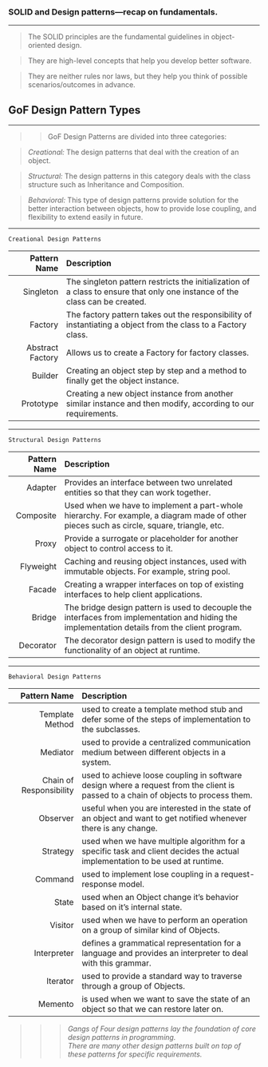 
###  SOLID and Design patterns—recap on fundamentals.

---
> The SOLID principles are the fundamental guidelines in object-oriented design. 

> They are high-level concepts that help you develop better software. 

> They are neither rules nor laws, but they help you think of possible scenarios/outcomes in advance.

## GoF Design Pattern Types

---
>> GoF Design Patterns are divided into three categories:

>*Creational:* The design patterns that deal with the creation of an object.

>*Structural:* The design patterns in this category deals with the class structure such as Inheritance and Composition.

>*Behavioral:* This type of design patterns provide solution for the better interaction between objects, how to provide lose coupling, and flexibility to extend easily in future.

---
    Creational Design Patterns

| Pattern Name | Description                                                                                                                 |
|----:|:----------------------------------------------------------------------------------------------------------------------------|
| Singleton | The singleton pattern restricts the initialization of a class to ensure that only one instance of the class can be created. |
| Factory | The factory pattern takes out the responsibility of instantiating a object from the class to a Factory class.               |
| Abstract Factory | Allows us to create a Factory for factory classes.                                                                          |
| Builder | Creating an object step by step and a method to finally get the object instance.                                            |
| Prototype | Creating a new object instance from another similar instance and then modify, according to our requirements.                                                                  |

---
    Structural Design Patterns

|     Pattern Name | Description                                                                                                                 |
|-----------------:|:----------------------------------------------------------------------------------------------------------------------------|
|          Adapter | Provides an interface between two unrelated entities so that they can work together.|
|          Composite | Used when we have to implement a part-whole hierarchy. For example, a diagram made of other pieces such as circle, square, triangle, etc.               |
| Proxy | Provide a surrogate or placeholder for another object to control access to it.                                                                   |
|          Flyweight | Caching and reusing object instances, used with immutable objects. For example, string pool.                                           |
|        Facade | Creating a wrapper interfaces on top of existing interfaces to help client applications.                                                               |
|        Bridge | The bridge design pattern is used to decouple the interfaces from implementation and hiding the implementation details from the client program.                                                            |
|        Decorator | The decorator design pattern is used to modify the functionality of an object at runtime.                                                             |


---
    Behavioral Design Patterns

| Pattern Name | Description                                                                                                                 |
|----:|:----------------------------------------------------------------------------------------------------------------------------|
| Template Method | used to create a template method stub and defer some of the steps of implementation to the subclasses. |
| Mediator | used to provide a centralized communication medium between different objects in a system.             |
| Chain of Responsibility | used to achieve loose coupling in software design where a request from the client is passed to a chain of objects to process them.                                                                  |
| Observer | useful when you are interested in the state of an object and want to get notified whenever there is any change.                                    |
| Strategy | used when we have multiple algorithm for a specific task and client decides the actual implementation to be used at runtime.                                                                 |
| Command | used to implement lose coupling in a request-response model.                                                                |
| State | used when an Object change it’s behavior based on it’s internal state.                                                              |
| Visitor | used when we have to perform an operation on a group of similar kind of Objects.                                                                |
| Interpreter | defines a grammatical representation for a language and provides an interpreter to deal with this grammar.                                                              |
| Iterator | used to provide a standard way to traverse through a group of Objects.                                                           |
| Memento | is used when we want to save the state of an object so that we can restore later on.                                                       |


>>> *Gangs of Four design patterns lay the foundation of core design patterns in programming.<br/>
 There are many other design patterns built on top of these patterns for specific requirements.*
